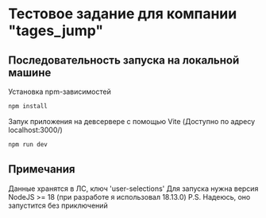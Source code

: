 # Тестовое задание для компании "tages_jump"

## Последовательность запуска на локальной машине

Установка npm-зависимостей

```sh
npm install
```

Запук приложения на девсервере с помощью Vite (Доступно по адресу localhost:3000/)

```sh
npm run dev
```
## Примечания
Данные хранятся в ЛС, ключ 'user-selections'
Для запуска нужна версия NodeJS >= 18 (при разработе я использовал 18.13.0)
P.S.
Надеюсь, оно запустится без приключений
